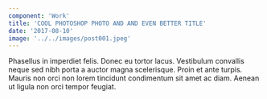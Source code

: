 ```yaml
---
component: 'Work'
title: 'COOL PHOTOSHOP PHOTO AND AND EVEN BETTER TITLE'
date: '2017-08-10'
image: '../../images/post001.jpeg'
---
```


Phasellus in imperdiet felis. Donec eu tortor lacus. Vestibulum convallis neque sed nibh porta a auctor magna scelerisque. Proin et ante turpis. Mauris non orci non lorem tincidunt condimentum sit amet ac diam. Aenean ut ligula non orci tempor feugiat.
